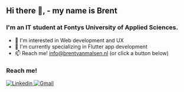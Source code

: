 ## Hi there 👋, - my name is Brent
### I'm an IT student at Fontys University of Applied Sciences.

- 👀 I'm interested in Web development and UX
- 🌱 I'm currently specializing in Flutter app development
- 📫 Reach me! info@brentvanmalsen.nl (or click a button below)


### Reach me!

<a href="https://www.linkedin.com/in/brentvanmalsen/" target="_blank">![Linkedin](https://img.shields.io/badge/Linkedin-0A66C2?style=for-the-badge&logo=Linkedin&logoColor=white)
</a>
<a href="mailto: info@brentvanmalsen.nl" target="_blank">![Gmail](https://img.shields.io/badge/Gmail-EA4335?style=for-the-badge&logo=Gmail&logoColor=white)
</a>
